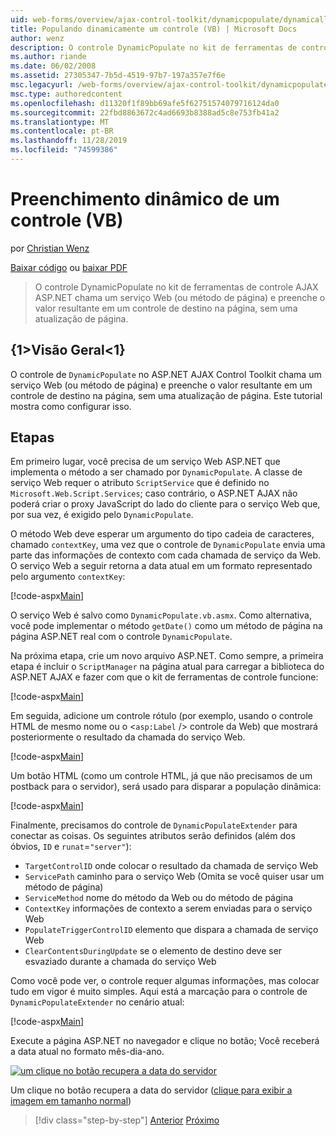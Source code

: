 ```yaml
---
uid: web-forms/overview/ajax-control-toolkit/dynamicpopulate/dynamically-populating-a-control-vb
title: Populando dinamicamente um controle (VB) | Microsoft Docs
author: wenz
description: O controle DynamicPopulate no kit de ferramentas de controle AJAX ASP.NET chama um serviço Web (ou método de página) e preenche o valor resultante em um controle de destino em t...
ms.author: riande
ms.date: 06/02/2008
ms.assetid: 27305347-7b5d-4519-97b7-197a357e7f6e
msc.legacyurl: /web-forms/overview/ajax-control-toolkit/dynamicpopulate/dynamically-populating-a-control-vb
msc.type: authoredcontent
ms.openlocfilehash: d11320f1f89bb69afe5f62751574079716124da0
ms.sourcegitcommit: 22fbd8863672c4ad6693b8388ad5c8e753fb41a2
ms.translationtype: MT
ms.contentlocale: pt-BR
ms.lasthandoff: 11/28/2019
ms.locfileid: "74599386"
---
```

# <a name="dynamically-populating-a-control-vb"></a>Preenchimento dinâmico de um controle (VB)

por [Christian Wenz](https://github.com/wenz)

[Baixar código](https://download.microsoft.com/download/d/8/f/d8f2f6f9-1b7c-46ad-9252-e1fc81bdea3e/dynamicpopulate0.vb.zip) ou [baixar PDF](https://download.microsoft.com/download/b/6/a/b6ae89ee-df69-4c87-9bfb-ad1eb2b23373/dynamicpopulate0VB.pdf)

> O controle DynamicPopulate no kit de ferramentas de controle AJAX ASP.NET chama um serviço Web (ou método de página) e preenche o valor resultante em um controle de destino na página, sem uma atualização de página.

## <a name="overview"></a>{1&gt;Visão Geral&lt;1}

O controle de `DynamicPopulate` no ASP.NET AJAX Control Toolkit chama um serviço Web (ou método de página) e preenche o valor resultante em um controle de destino na página, sem uma atualização de página. Este tutorial mostra como configurar isso.

## <a name="steps"></a>Etapas

Em primeiro lugar, você precisa de um serviço Web ASP.NET que implementa o método a ser chamado por `DynamicPopulate`. A classe de serviço Web requer o atributo `ScriptService` que é definido no `Microsoft.Web.Script.Services`; caso contrário, o ASP.NET AJAX não poderá criar o proxy JavaScript do lado do cliente para o serviço Web que, por sua vez, é exigido pelo `DynamicPopulate`.

O método Web deve esperar um argumento do tipo cadeia de caracteres, chamado `contextKey`, uma vez que o controle de `DynamicPopulate` envia uma parte das informações de contexto com cada chamada de serviço da Web. O serviço Web a seguir retorna a data atual em um formato representado pelo argumento `contextKey`:

[!code-aspx[Main](dynamically-populating-a-control-vb/samples/sample1.aspx)]

O serviço Web é salvo como `DynamicPopulate.vb.asmx`. Como alternativa, você pode implementar o método `getDate()` como um método de página na página ASP.NET real com o controle `DynamicPopulate`.

Na próxima etapa, crie um novo arquivo ASP.NET. Como sempre, a primeira etapa é incluir o `ScriptManager` na página atual para carregar a biblioteca do ASP.NET AJAX e fazer com que o kit de ferramentas de controle funcione:

[!code-aspx[Main](dynamically-populating-a-control-vb/samples/sample2.aspx)]

Em seguida, adicione um controle rótulo (por exemplo, usando o controle HTML de mesmo nome ou o &lt;`asp:Label` /&gt; controle da Web) que mostrará posteriormente o resultado da chamada do serviço Web.

[!code-aspx[Main](dynamically-populating-a-control-vb/samples/sample3.aspx)]

Um botão HTML (como um controle HTML, já que não precisamos de um postback para o servidor), será usado para disparar a população dinâmica:

[!code-aspx[Main](dynamically-populating-a-control-vb/samples/sample4.aspx)]

Finalmente, precisamos do controle de `DynamicPopulateExtender` para conectar as coisas. Os seguintes atributos serão definidos (além dos óbvios, `ID` e `runat`=`"server"`):

- `TargetControlID` onde colocar o resultado da chamada de serviço Web
- `ServicePath` caminho para o serviço Web (Omita se você quiser usar um método de página)
- `ServiceMethod` nome do método da Web ou do método de página
- `ContextKey` informações de contexto a serem enviadas para o serviço Web
- `PopulateTriggerControlID` elemento que dispara a chamada de serviço Web
- `ClearContentsDuringUpdate` se o elemento de destino deve ser esvaziado durante a chamada do serviço Web

Como você pode ver, o controle requer algumas informações, mas colocar tudo em vigor é muito simples. Aqui está a marcação para o controle de `DynamicPopulateExtender` no cenário atual:

[!code-aspx[Main](dynamically-populating-a-control-vb/samples/sample5.aspx)]

Execute a página ASP.NET no navegador e clique no botão; Você receberá a data atual no formato mês-dia-ano.

[![um clique no botão recupera a data do servidor](dynamically-populating-a-control-vb/_static/image2.png)](dynamically-populating-a-control-vb/_static/image1.png)

Um clique no botão recupera a data do servidor ([clique para exibir a imagem em tamanho normal](dynamically-populating-a-control-vb/_static/image3.png))

> [!div class="step-by-step"]
> [Anterior](using-dynamicpopulate-with-a-user-control-and-javascript-cs.md)
> [Próximo](dynamically-populating-a-control-using-javascript-code-vb.md)
